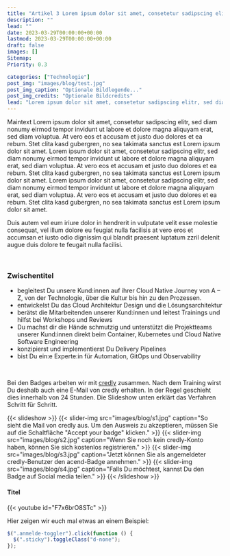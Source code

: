 ```yaml
---
title: "Artikel 3 Lorem ipsum dolor sit amet, consetetur sadipscing elitr, sed diam nonumy ein. (max. 75 Zeichen)"
description: ""
lead: ""
date: 2023-03-29T00:00:00+00:00
lastmod: 2023-03-29T00:00:00+00:00
draft: false
images: []
Sitemap:
Priority: 0.3

categories: ["Technologie"]
post_img: "images/blog/test.jpg"
post_img_caption: "Optionale Bildlegende..."
post_img_credits: "Optionale Bildcredits"
lead: "Lorem ipsum dolor sit amet, consetetur sadipscing elitr, sed diam nonumy eirmod"
---
```


Maintext Lorem ipsum dolor sit amet, consetetur sadipscing elitr, sed diam nonumy eirmod tempor invidunt ut labore et dolore magna aliquyam erat, sed diam voluptua. At vero eos et accusam et justo duo dolores et ea rebum. Stet clita kasd gubergren, no sea takimata sanctus est Lorem ipsum dolor sit amet. Lorem ipsum dolor sit amet, consetetur sadipscing elitr, sed diam nonumy eirmod tempor invidunt ut labore et dolore magna aliquyam erat, sed diam voluptua. At vero eos et accusam et justo duo dolores et ea rebum. Stet clita kasd gubergren, no sea takimata sanctus est Lorem ipsum dolor sit amet. Lorem ipsum dolor sit amet, consetetur sadipscing elitr, sed diam nonumy eirmod tempor invidunt ut labore et dolore magna aliquyam erat, sed diam voluptua. At vero eos et accusam et justo duo dolores et ea rebum. Stet clita kasd gubergren, no sea takimata sanctus est Lorem ipsum dolor sit amet.

Duis autem vel eum iriure dolor in hendrerit in vulputate velit esse molestie consequat, vel illum dolore eu feugiat nulla facilisis at vero eros et accumsan et iusto odio dignissim qui blandit praesent luptatum zzril delenit augue duis dolore te feugait nulla facilisi.

&nbsp;

### Zwischentitel

- begleitest Du unsere Kund:innen auf ihrer Cloud Native Journey von A – Z, von der Technologie, über die Kultur bis hin zu den Prozessen.
- entwickelst Du das Cloud Architektur Design und die Lösungsarchitektur
- berätst die Mitarbeitenden unserer Kund:innen und leitest Trainings und hilfst bei Workshops und Reviews
- Du machst dir die Hände schmutzig und unterstützt die Projektteams unserer Kund:innen direkt beim Container, Kubernetes und Cloud Native Software Engineering
- konzipierst und implementierst Du Delivery Pipelines
- bist Du ein:e Experte:in für Automation, GitOps und Observability

&nbsp;

Bei den Badges arbeiten wir mit [credly](https://info.credly.com/) zusammen. Nach dem Training wirst Du deshalb auch eine E-Mail von credly erhalten. In der Regel geschieht dies innerhalb von 24 Stunden.
Die Slideshow unten erklärt das Verfahren Schritt für Schritt.

{{< slideshow >}}
{{< slider-img src="images/blog/s1.jpg" caption="So sieht die Mail von credly aus. Um den Ausweis zu akzeptieren, müssen Sie auf die Schaltfläche \"Accept your badge\" klicken." >}}
{{< slider-img src="images/blog/s2.jpg" caption="Wenn Sie noch kein credly-Konto haben, können Sie sich kostenlos registrieren." >}}
{{< slider-img src="images/blog/s3.jpg" caption="Jetzt können Sie als angemeldeter credly-Benutzer den acend-Badge annehmen." >}}
{{< slider-img src="images/blog/s4.jpg" caption="Falls Du möchtest, kannst Du den Badge auf Social media teilen." >}}
{{< /slideshow >}}

#### Titel

{{< youtube id="F7x6brO8STc" >}}

Hier zeigen wir euch mal etwas an einem Beispiel:

```javascript
$(".anmelde-toggler").click(function () {
  $(".sticky").toggleClass("d-none");
});
```
